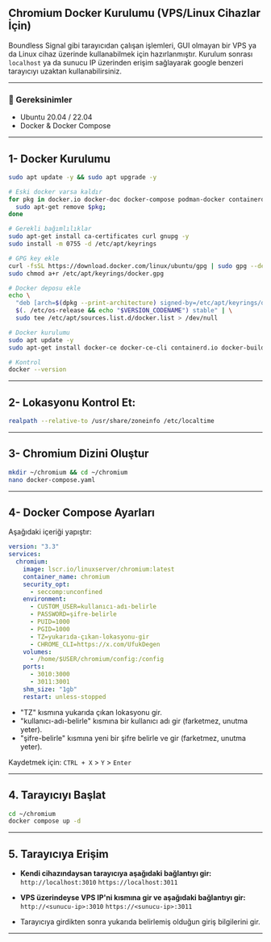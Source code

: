 ## Chromium Docker Kurulumu (VPS/Linux Cihazlar İçin)

Boundless Signal gibi tarayıcıdan çalışan işlemleri, GUI olmayan bir VPS ya da Linux cihaz üzerinde kullanabilmek için hazırlanmıştır.
Kurulum sonrası `localhost` ya da sunucu IP üzerinden erişim sağlayarak google benzeri tarayıcıyı uzaktan kullanabilirsiniz.

---

### 🔧 Gereksinimler

* Ubuntu 20.04 / 22.04
* Docker & Docker Compose

---

## 1- Docker Kurulumu

```bash
sudo apt update -y && sudo apt upgrade -y

# Eski docker varsa kaldır
for pkg in docker.io docker-doc docker-compose podman-docker containerd runc; do 
  sudo apt-get remove $pkg; 
done

# Gerekli bağımlılıklar
sudo apt-get install ca-certificates curl gnupg -y
sudo install -m 0755 -d /etc/apt/keyrings

# GPG key ekle
curl -fsSL https://download.docker.com/linux/ubuntu/gpg | sudo gpg --dearmor -o /etc/apt/keyrings/docker.gpg
sudo chmod a+r /etc/apt/keyrings/docker.gpg

# Docker deposu ekle
echo \
  "deb [arch=$(dpkg --print-architecture) signed-by=/etc/apt/keyrings/docker.gpg] https://download.docker.com/linux/ubuntu \
  $(. /etc/os-release && echo "$VERSION_CODENAME") stable" | \
  sudo tee /etc/apt/sources.list.d/docker.list > /dev/null

# Docker kurulumu
sudo apt update -y
sudo apt-get install docker-ce docker-ce-cli containerd.io docker-buildx-plugin docker-compose-plugin -y

# Kontrol
docker --version
```

---

## 2- Lokasyonu Kontrol Et:

```bash
realpath --relative-to /usr/share/zoneinfo /etc/localtime
```

---

## 3- Chromium Dizini Oluştur

```bash
mkdir ~/chromium && cd ~/chromium
nano docker-compose.yaml
```

---

## 4- Docker Compose Ayarları

Aşağıdaki içeriği yapıştır:

```yaml
version: "3.3"
services:
  chromium:
    image: lscr.io/linuxserver/chromium:latest
    container_name: chromium
    security_opt:
      - seccomp:unconfined
    environment:
      - CUSTOM_USER=kullanıcı-adı-belirle
      - PASSWORD=şifre-belirle
      - PUID=1000
      - PGID=1000
      - TZ=yukarıda-çıkan-lokasyonu-gir
      - CHROME_CLI=https://x.com/UfukDegen
    volumes:
      - /home/$USER/chromium/config:/config
    ports:
      - 3010:3000
      - 3011:3001
    shm_size: "1gb"
    restart: unless-stopped
```

- "TZ" kısmına yukarıda çıkan lokasyonu gir.
- "kullanıcı-adı-belirle" kısmına bir kullanıcı adı gir (farketmez, unutma yeter).
- "şifre-belirle" kısmına yeni bir şifre belirle ve gir (farketmez, unutma yeter).

Kaydetmek için: `CTRL + X` > `Y` > `Enter`

---

## 4. Tarayıcıyı Başlat

```bash
cd ~/chromium
docker compose up -d
```

---

## 5. Tarayıcıya Erişim

- **Kendi cihazındaysan tarayıcıya aşağıdaki bağlantıyı gir:**
  `http://localhost:3010`
  `https://localhost:3011`

- **VPS üzerindeyse VPS IP'ni <sunucu-ip> kısmına gir ve aşağıdaki bağlantıyı gir:**
  `http://<sunucu-ip>:3010`
  `https://<sunucu-ip>:3011`

- Tarayıcıya girdikten sonra yukarıda belirlemiş olduğun giriş bilgilerini gir.

---
